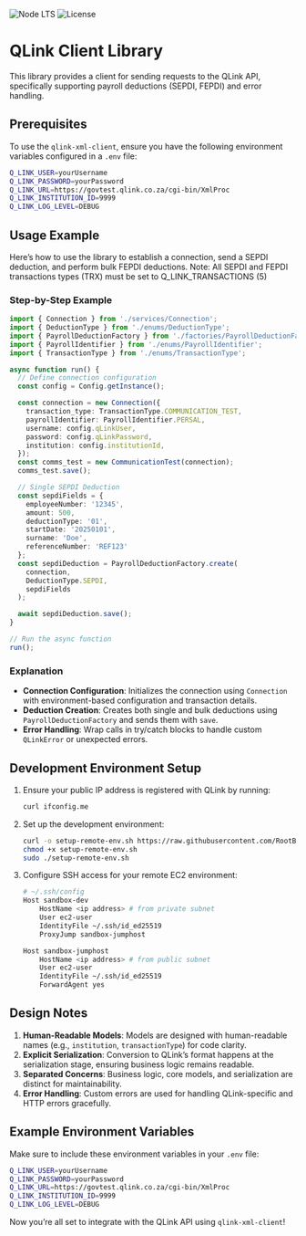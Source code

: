 ![Node LTS](https://img.shields.io/badge/node-%3E%3D%2020.0.0-brightgreen)
![License](https://img.shields.io/github/license/RootBank/qlink-xml-client)

# QLink Client Library

This library provides a client for sending requests to the QLink API, specifically supporting payroll deductions (SEPDI, FEPDI) and error handling.

## Prerequisites

To use the `qlink-xml-client`, ensure you have the following environment variables configured in a `.env` file:

```bash
Q_LINK_USER=yourUsername
Q_LINK_PASSWORD=yourPassword
Q_LINK_URL=https://govtest.qlink.co.za/cgi-bin/XmlProc
Q_LINK_INSTITUTION_ID=9999
Q_LINK_LOG_LEVEL=DEBUG
```

## Usage Example

Here’s how to use the library to establish a connection, send a SEPDI deduction, and perform bulk FEPDI deductions.
Note: All SEPDI and FEPDI transactions types (TRX) must be set to Q_LINK_TRANSACTIONS (5)

### Step-by-Step Example

```typescript
import { Connection } from './services/Connection';
import { DeductionType } from './enums/DeductionType';
import { PayrollDeductionFactory } from './factories/PayrollDeductionFactory';
import { PayrollIdentifier } from './enums/PayrollIdentifier';
import { TransactionType } from './enums/TransactionType';

async function run() {
  // Define connection configuration
  const config = Config.getInstance();

  const connection = new Connection({
    transaction_type: TransactionType.COMMUNICATION_TEST,
    payrollIdentifier: PayrollIdentifier.PERSAL,
    username: config.qLinkUser,
    password: config.qLinkPassword,
    institution: config.institutionId,
  });
  const comms_test = new CommunicationTest(connection);
  comms_test.save();

  // Single SEPDI Deduction
  const sepdiFields = {
    employeeNumber: '12345',
    amount: 500,
    deductionType: '01',
    startDate: '20250101',
    surname: 'Doe',
    referenceNumber: 'REF123'
  };
  const sepdiDeduction = PayrollDeductionFactory.create(
    connection,
    DeductionType.SEPDI,
    sepdiFields
  );

  await sepdiDeduction.save();
}

// Run the async function
run();
```

### Explanation

- **Connection Configuration**: Initializes the connection using `Connection` with environment-based configuration and transaction details.
- **Deduction Creation**: Creates both single and bulk deductions using `PayrollDeductionFactory` and sends them with `save`.
- **Error Handling**: Wrap calls in try/catch blocks to handle custom `QLinkError` or unexpected errors.

## Development Environment Setup

1. Ensure your public IP address is registered with QLink by running:
   ```bash
   curl ifconfig.me
   ```

2. Set up the development environment:
   ```bash
   curl -o setup-remote-env.sh https://raw.githubusercontent.com/RootBank/qlink-xml-client/refs/heads/main/setup-remote-env.sh
   chmod +x setup-remote-env.sh
   sudo ./setup-remote-env.sh
   ```

3. Configure SSH access for your remote EC2 environment:
   ```bash
   # ~/.ssh/config
   Host sandbox-dev
       HostName <ip address> # from private subnet
       User ec2-user
       IdentityFile ~/.ssh/id_ed25519
       ProxyJump sandbox-jumphost

   Host sandbox-jumphost
       HostName <ip address> # from public subnet
       User ec2-user
       IdentityFile ~/.ssh/id_ed25519
       ForwardAgent yes
   ```

## Design Notes

1. **Human-Readable Models**: Models are designed with human-readable names (e.g., `institution`, `transactionType`) for code clarity.
2. **Explicit Serialization**: Conversion to QLink’s format happens at the serialization stage, ensuring business logic remains readable.
3. **Separated Concerns**: Business logic, core models, and serialization are distinct for maintainability.
4. **Error Handling**: Custom errors are used for handling QLink-specific and HTTP errors gracefully.

## Example Environment Variables

Make sure to include these environment variables in your `.env` file:

```bash
Q_LINK_USER=yourUsername
Q_LINK_PASSWORD=yourPassword
Q_LINK_URL=https://govtest.qlink.co.za/cgi-bin/XmlProc
Q_LINK_INSTITUTION_ID=9999
Q_LINK_LOG_LEVEL=DEBUG
```

Now you’re all set to integrate with the QLink API using `qlink-xml-client`!
